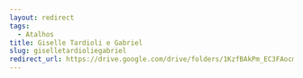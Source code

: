 ```yaml
---
layout: redirect
tags:
  - Atalhos
title: Giselle Tardioli e Gabriel
slug: giselletardioliegabriel
redirect_url: https://drive.google.com/drive/folders/1KzfBAkPm_EC3FAocm1e6ZR9Z0wGimfFE?usp=drive_link
---
```

